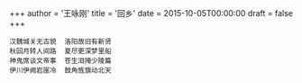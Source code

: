 +++
author = '王咏刚'
title = '回乡'
date = 2015-10-05T00:00:00
draft = false
+++

<div class="poem">

```
汉魏城关无古貌  洛阳故旧有新贤
秋回月转人间路  夏尽更深梦里船
神鬼席谈文帝事  苍生泪掩少陵篇
伊川伊阙岩崖冷  鼓角旌旗动北天
```

</div>

